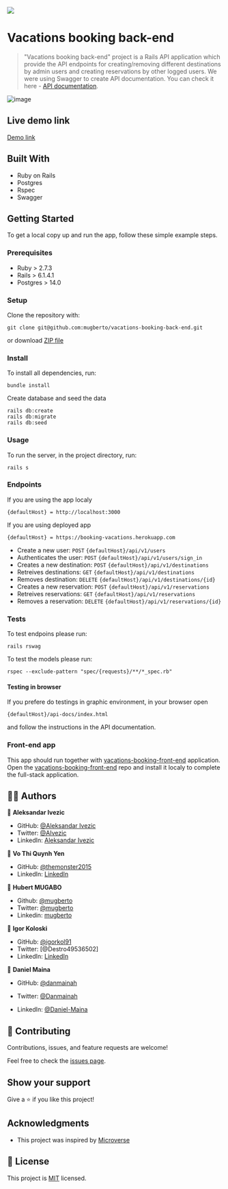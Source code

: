 ![](https://img.shields.io/badge/microverse-blueviolet)

# Vacations booking back-end

> "Vacations booking back-end" project is a Rails API application which provide the API endpoints for creating/removing different destinations by admin users and creating reservations by other logged users. We were using Swagger to create API documentation. You can check it here - [API documentation](https://booking-vacations.herokuapp.com/api-docs/index.html).

![image](https://user-images.githubusercontent.com/63932912/143224920-5cc44446-f6f1-47ee-b737-78e24e5613f7.png)

## Live demo link

[Demo link](https://booking-vacations.herokuapp.com/api-docs/index.html)


## Built With

- Ruby on Rails
- Postgres
- Rspec
- Swagger


## Getting Started

To get a local copy up and run the app, follow these simple example steps.

### Prerequisites

- Ruby > 2.7.3
- Rails > 6.1.4.1
- Postgres > 14.0

### Setup

Clone the repository with:

```
git clone git@github.com:mugberto/vacations-booking-back-end.git
```
or download [ZIP file](https://github.com/mugberto/vacations-booking-back-end/archive/refs/heads/dev.zip)

### Install
To install all dependencies, run:
```
bundle install
```
Create database and seed the data
```
rails db:create
rails db:migrate
rails db:seed
```
### Usage
To run the server, in the project directory, run:

 ```
 rails s
 ```
 
### Endpoints
If you are using the app localy 
```
{defaultHost} = http://localhost:3000
```
If you are using deployed app
```
{defaultHost} = https://booking-vacations.herokuapp.com
```
- Create a new user: `POST` `{defaultHost}/api/v1/users `
- Authenticates the user: `POST` `{defaultHost}/api/v1/users/sign_in`
- Creates a new destination: `POST` `{defaultHost}/api/v1/destinations`
- Retreives destinations: `GET` `{defaultHost}/api/v1/destinations`
- Removes destination: `DELETE` `{defaultHost}/api/v1/destinations/{id}`
- Creates a new reservation: `POST` `{defaultHost}/api/v1/reservations`
- Retreives reservations: `GET` `{defaultHost}/api/v1/reservations`
- Removes a reservation: `DELETE` `{defaultHost}/api/v1/reservations/{id}`

### Tests

To test endpoins please run:
```
rails rswag
```

To test the models please run:
```
rspec --exclude-pattern "spec/{requests}/**/*_spec.rb"
```

#### Testing in browser
If you prefere do testings in graphic environment, in your browser open 
```
{defaultHost}/api-docs/index.html
```
and follow the instructions in the API documentation. 

### Front-end app

This app should run together with [vacations-booking-front-end](https://github.com/danmainah/vacations-booking-front-end) application. Open the [vacations-booking-front-end](https://github.com/danmainah/vacations-booking-front-end) repo and install it localy to complete the full-stack application.

## 👤👤 Authors

👤 **Aleksandar Ivezic**

- GitHub: [@Aleksandar Ivezic](https://github.com/ShinobiWarior)
- Twitter: [@AIvezic](https://twitter.com/AIvezic)
- LinkedIn: [Aleksandar Ivezic](https://www.linkedin.com/in/aleksandar-ivezic/)

👤 **Vo Thi Quynh Yen**

  - GitHub: [@themonster2015](https://github.com/themonster2015)
  - LinkedIn: [LinkedIn](https://www.linkedin.com/in/jen-vo-89bbb74b/)


👤 **Hubert MUGABO**

  -  Github: [@mugberto](https://github.com/mugberto)
  -  Twitter: [@mugberto](https://twitter.com/mugberto)
  -  Linkedin: [mugberto](https://www.linkedin.com/in/hubert-mugabo-23144b6a/)

👤 **Igor Koloski**

- GitHub: [@igorkol91](https://github.com/igorkol91)
- Twitter: [@Destro49536502]
- LinkedIn: [LinkedIn](https://linkedin.com/in/linkedinhandle)

👤 **Daniel Maina**

- GitHub: [@danmainah](https://github.com/danmainah)

- Twitter: [@Danmainah](https://twitter.com/dan_mainah)

- LinkedIn: [@Daniel-Maina](www.linkedin.com/in/daniel-maina-315a38191)


## 🤝 Contributing

Contributions, issues, and feature requests are welcome!

Feel free to check the [issues page](https://github.com/mugberto/vacations-booking-back-end/issues).

## Show your support

Give a ⭐️ if you like this project!

## Acknowledgments

- This project was inspired by [Microverse](https://www.microverse.org/?grsf=w9rx3c)

## 📝 License

This project is [MIT](https://github.com/ShinobiWarior/hello-rails-back-end/blob/setup/LICENSE) licensed.
